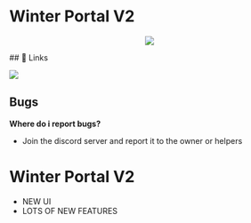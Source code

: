 
# Winter Portal V2



  
<p align="center">
  <img src="https://i.ibb.co/HTLZWbB8/New-Project-6-5.png" />
</p>
## 🔗 Links


[![](https://dcbadge.limes.pink/api/server/https://discord.gg/jRzcEzNr29)](https://discord.gg/jRzcEzNr29)

## Bugs
**Where do i report bugs?**
 - Join the discord server and report it to the owner or helpers





# Winter Portal V2
- NEW UI
- LOTS OF NEW FEATURES 




